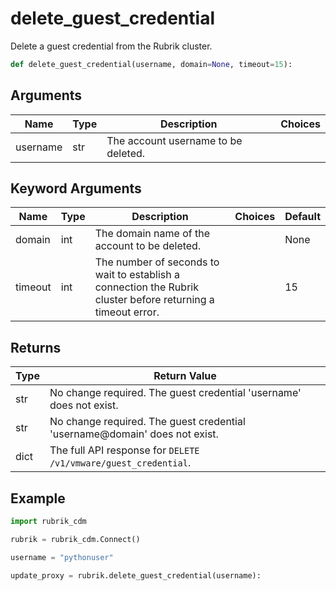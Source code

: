 # delete_guest_credential

Delete a guest credential from the Rubrik cluster.
```py
def delete_guest_credential(username, domain=None, timeout=15):
```

## Arguments
| Name        | Type | Description                                                                 | Choices |
|-------------|------|-----------------------------------------------------------------------------|---------|
| username | str  | The account username to be deleted.          |         |         |

## Keyword Arguments
| Name        | Type | Description                                                                 | Choices | Default |
|-------------|------|-----------------------------------------------------------------------------|---------|---------|
| domain  | int  | The domain name of the account to be deleted. |         |    None     |
| timeout  | int  | The number of seconds to wait to establish a connection the Rubrik cluster before returning a timeout error.  |         |    15     |

## Returns
| Type | Return Value                                                                                   |
|------|-----------------------------------------------------------------------------------------------|
| str  | No change required. The guest credential 'username' does not exist. |
| str  | No change required. The guest credential 'username@domain' does not exist. |
| dict  | The full API response for `DELETE /v1/vmware/guest_credential`. |

## Example
```py
import rubrik_cdm

rubrik = rubrik_cdm.Connect()

username = "pythonuser"

update_proxy = rubrik.delete_guest_credential(username):
```
